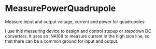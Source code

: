 # MeasurePowerQuadrupole
Measure input and output voltage, current and power for quadrupoles

I use this measuring device to design and control stepup or stepdown DC converters.
It uses an INA168 to measure current in the high side line, so that there can be a common ground for input and output.


